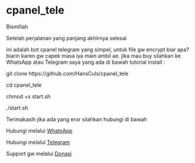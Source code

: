 # cpanel_tele
Bismillah

Setelah perjalanan yang panjang akhirnya selesai

ini adalah bot cpanel telegram yang simpel, untuk file gw encrypt biar apa? biarin karen gw capek masa iya main ambil ae.
jika mau buy silahkan ke WhatsApp atau Telegram saya yang ada di bawah
tutorial install :
<p>git clone https://github.com/HansCuls/cpanel_tele</p>
<p>cd cpanel_tele</p>
<p>chmod +x start.sh</p>
<p>./start.sh</p>

Terimakasih jika ada yang eror silahkan hubungi di bawah

Hubungi melalui [WhatsApp](https://wa.me/6282118263527)

Hubungi melalui [Telegram](https://t.me/my_enzoxavier)

Support gw melalui [Donasi](https://saweria.co/Hansculs)

